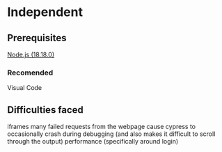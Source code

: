 # Independent

## Prerequisites
[Node.js (18.18.0)](https://nodejs.org/en)

### Recomended
Visual Code

## Difficulties faced
iframes
many failed requests from the webpage cause cypress to occasionally crash during debugging (and also makes it difficult to scroll through the output)
performance (specifically around login)